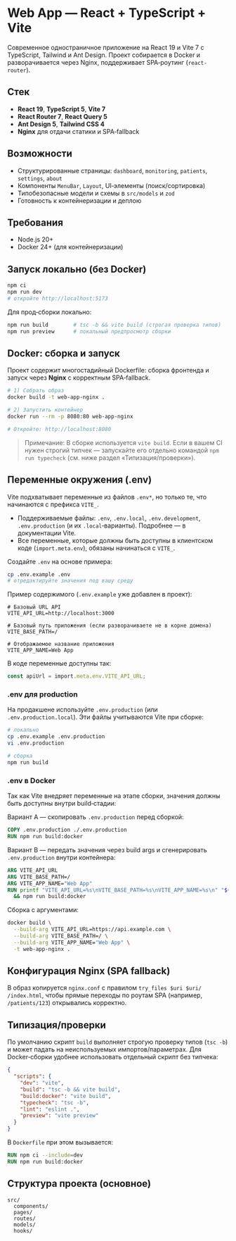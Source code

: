 # Web App — React + TypeScript + Vite

Современное одностраничное приложение на React 19 и Vite 7 с TypeScript, Tailwind и Ant Design. Проект собирается в Docker и разворачивается через Nginx, поддерживает SPA‑роутинг (`react-router`).

## Стек
- **React 19**, **TypeScript 5**, **Vite 7**
- **React Router 7**, **React Query 5**
- **Ant Design 5**, **Tailwind CSS 4**
- **Nginx** для отдачи статики и SPA‑fallback

## Возможности
- Структурированные страницы: `dashboard`, `monitoring`, `patients`, `settings`, `about`
- Компоненты `MenuBar`, `Layout`, UI‑элементы (поиск/сортировка)
- Типобезопасные модели и схемы в `src/models` и `zod`
- Готовность к контейнеризации и деплою

## Требования
- Node.js 20+
- Docker 24+ (для контейнеризации)

## Запуск локально (без Docker)
```bash
npm ci
npm run dev
# откройте http://localhost:5173
```

Для прод‑сборки локально:
```bash
npm run build        # tsc -b && vite build (строгая проверка типов)
npm run preview      # локальный предпросмотр сборки
```

## Docker: сборка и запуск

Проект содержит многостадийный Dockerfile: сборка фронтенда и запуск через **Nginx** с корректным SPA‑fallback.

```bash
# 1) Собрать образ
docker build -t web-app-nginx .

# 2) Запустить контейнер
docker run --rm -p 8080:80 web-app-nginx

# Откройте: http://localhost:8080
```

> Примечание: В сборке используется `vite build`. Если в вашем CI нужен строгий типчек — запускайте его отдельно командой `npm run typecheck` (см. ниже раздел «Типизация/проверки»).

## Переменные окружения (.env)
Vite подхватывает переменные из файлов `.env*`, но только те, что начинаются с префикса `VITE_`.

- Поддерживаемые файлы: `.env`, `.env.local`, `.env.development`, `.env.production` (и их `.local`‑варианты). Подробнее — в документации Vite.
- Все переменные, которые должны быть доступны в клиентском коде (`import.meta.env`), обязаны начинаться с `VITE_`.

Создайте `.env` на основе примера:

```bash
cp .env.example .env
# отредактируйте значения под вашу среду
```

Пример содержимого (`.env.example` уже добавлен в проект):
```dotenv
# Базовый URL API
VITE_API_URL=http://localhost:3000

# Базовый путь приложения (если разворачиваете не в корне домена)
VITE_BASE_PATH=/

# Отображаемое название приложения
VITE_APP_NAME=Web App
```

В коде переменные доступны так:
```ts
const apiUrl = import.meta.env.VITE_API_URL;
```

### .env для production
На продакшене используйте `.env.production` (или `.env.production.local`). Эти файлы учитываются Vite при сборке:

```bash
# локально
cp .env.example .env.production
vi .env.production

# сборка
npm run build
```

### .env в Docker
Так как Vite внедряет переменные на этапе сборки, значения должны быть доступны внутри build‑стадии:

Вариант A — скопировать `.env.production` перед сборкой:
```Dockerfile
COPY .env.production ./.env.production
RUN npm run build:docker
```

Вариант B — передать значения через build args и сгенерировать `.env.production` внутри контейнера:
```Dockerfile
ARG VITE_API_URL
ARG VITE_BASE_PATH=/
ARG VITE_APP_NAME="Web App"
RUN printf "VITE_API_URL=%s\nVITE_BASE_PATH=%s\nVITE_APP_NAME=%s\n" "${VITE_API_URL}" "${VITE_BASE_PATH}" "${VITE_APP_NAME}" > .env.production \
  && npm run build:docker
```

Сборка с аргументами:
```bash
docker build \
  --build-arg VITE_API_URL=https://api.example.com \
  --build-arg VITE_BASE_PATH=/ \
  --build-arg VITE_APP_NAME="Web App" \
  -t web-app-nginx .
```

## Конфигурация Nginx (SPA fallback)
В образ копируется `nginx.conf` с правилом `try_files $uri $uri/ /index.html`, чтобы прямые переходы по роутам SPA (например, `/patients/123`) открывались корректно.

## Типизация/проверки
По умолчанию скрипт `build` выполняет строгую проверку типов (`tsc -b`) и может падать на неиспользуемых импортов/параметрах. Для Docker‑сборки удобнее использовать отдельный скрипт без типчека:

```json
{
  "scripts": {
    "dev": "vite",
    "build": "tsc -b && vite build",
    "build:docker": "vite build",
    "typecheck": "tsc -b",
    "lint": "eslint .",
    "preview": "vite preview"
  }
}
```

В `Dockerfile` при этом вызывается:
```Dockerfile
RUN npm ci --include=dev
RUN npm run build:docker
```


## Структура проекта (основное)
```
src/
  components/
  pages/
  routes/
  models/
  hooks/
```

